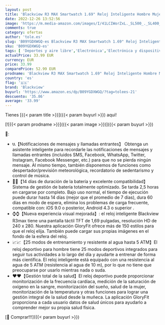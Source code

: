 ```yaml
---
layout: post
title: 'Blackview R3 MAX Smartwatch 1.69" Reloj Inteligente Hombre Mujer 25 Deportivo Modos/IP68 Impermeable/ Oxímetro Termómetro Pulsómetro Sueño Caloría Podómetro para Android iOS  2022 última versión '
date: 2022-12-26 13:52:56
image: 'https://m.media-amazon.com/images/I/41LCIWorZxL._SL500_._SL400_.jpg'
comments: true
category: ofertas
author: 'tole.es'
slug: 'B09YGDXWGQ-es Blackview R3 MAX Smartwatch 1.69" Reloj Inteligente Hombre...'
sku: 'B09YGDXWGQ-es'
tags: [ 'Deportes y aire libre','Electrónica','Electrónica y dispositivos para el deporte','Monitores de actividad','Smartwatches','Tecnología para vestir','android','blackview','🇪🇸', ]
actualPrice: 33.99 EUR
currency: EUR
price: 33.99
comparePrice: 52.99 EUR
prodname: 'Blackview R3 MAX Smartwatch 1.69" Reloj Inteligente Hombre Mujer 25 Deportivo Modos/IP68 Impermeable/ Oxímetro Termómetro Pulsómetro Sueño Caloría Podómetro para Android iOS  2022 última versión '
country: 'es'
flag: '🇪🇸'
brand: 'Blackview'
buyurl: 'https://www.amazon.es/dp/B09YGDXWGQ/?tag=tolees-21'
descuento: '35.86'
average: '33.99'
---
```


Tienes [{{< param title >}}]({{< param buyurl >}}) aqui!

[![{{< param prodname >}}]({{< param image >}})]({{< param buyurl >}})

🔎:

- 📞📞【Notificaciones de mensajes y llamadas entrantes】 Obtenga un asistente inteligente para recordarle las notificaciones de mensajes y llamadas entrantes (incluidos SMS, Facebook, WhatsApp, Twitter, Instagram, Facebook Messenger, etc.) para que no se pierda ningún mensaje. Al mismo tiempo, también disponemos de funciones como despertador/previsión meteorológica, recordatorio de sedentarismo y control de música.
- 🔋🔋【14 días de duración de la batería y excelente compatibilidad】 Sistema de gestión de batería totalmente optimizado. Se tarda 2,5 horas en cargarse por completo. Bajo uso normal, el tiempo de ejecución puede durar hasta 14 días (mejor que el promedio de 7 días), dura 60 días en modo de espera, elimina los problemas de carga frecuente, compatible con: iOS 9.0 o posterior, Android 4.3 o superior .
- ⌚⌚【Nueva experiencia visual mejorada】: el reloj inteligente Blackview R3max tiene una pantalla táctil TFT de 1,69 pulgadas, resolución HD de 240 x 280. Nuestra aplicación GloryFit ofrece más de 150 estilos para que el reloj elija. También puede cargar sus propias imágenes en el fondo de la esfera del reloj.
- 📈📈【25 modos de entrenamiento y resistente al agua hasta 5 ATM】El reloj deportivo para hombre tiene 25 modos deportivos integrados para seguir tus actividades a lo largo del día y ayudarte a entrenar de forma más científica. El reloj inteligente está equipado con una resistencia al agua de 5 ATM (resistencia al agua de 10 m), por lo que no tiene que preocuparse por usarlo mientras nada o suda.
- ♥️♥️【Gestión total de la salud】El reloj deportivo puede proporcionar monitorización de la frecuencia cardíaca, medición de la saturación de oxígeno en la sangre, monitorización del sueño, salud de la mujer, monitorización de la temperatura y otras funciones para lograr una gestión integral de la salud desde la muñeca. La aplicación GloryFit proporciona a cada usuario datos de salud únicos para ayudarlo a comprender mejor su propia salud física.

[🛒 Comprar!!!]({{< param buyurl >}})
